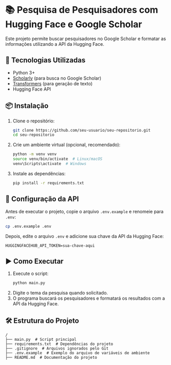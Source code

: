 # 📚 Pesquisa de Pesquisadores com Hugging Face e Google Scholar

Este projeto permite buscar pesquisadores no Google Scholar e formatar as informações utilizando a API da Hugging Face.

## 🚀 Tecnologias Utilizadas
- Python 3+
- [Scholarly](https://pypi.org/project/scholarly/) (para busca no Google Scholar)
- [Transformers](https://huggingface.co/docs/transformers/index) (para geração de texto)
- Hugging Face API

## 📦 Instalação

1. Clone o repositório:
   ```bash
   git clone https://github.com/seu-usuario/seu-repositorio.git
   cd seu-repositorio
   ```

2. Crie um ambiente virtual (opcional, recomendado):
   ```bash
   python -m venv venv
   source venv/bin/activate  # Linux/macOS
   venv\Scripts\activate  # Windows
   ```

3. Instale as dependências:
   ```bash
   pip install -r requirements.txt
   ```

## 🔑 Configuração da API

Antes de executar o projeto, copie o arquivo `.env.example` e renomeie para `.env`:

```bash
cp .env.example .env
```

Depois, edite o arquivo `.env` e adicione sua chave da API da Hugging Face:

```
HUGGINGFACEHUB_API_TOKEN=sua-chave-aqui
```

## ▶️ Como Executar

1. Execute o script:
   ```bash
   python main.py
   ```
2. Digite o tema da pesquisa quando solicitado.
3. O programa buscará os pesquisadores e formatará os resultados com a API da Hugging Face.

## 🛠 Estrutura do Projeto

```
/
├── main.py  # Script principal
├── requirements.txt  # Dependências do projeto
├── .gitignore  # Arquivos ignorados pelo Git
├── .env.example  # Exemplo do arquivo de variáveis de ambiente
├── README.md  # Documentação do projeto
```
